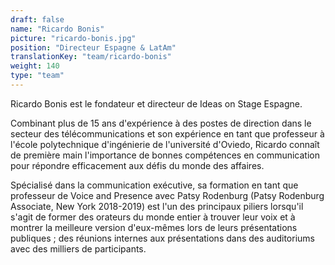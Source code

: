 ```yaml
---
draft: false
name: "Ricardo Bonis"
picture: "ricardo-bonis.jpg"
position: "Directeur Espagne & LatAm"
translationKey: "team/ricardo-bonis"
weight: 140
type: "team"
---
```

Ricardo Bonis est le fondateur et directeur de Ideas on Stage Espagne.

Combinant plus de 15 ans d'expérience à des postes de direction dans le secteur des télécommunications et son expérience en tant que professeur à l'école polytechnique d'ingénierie de l'université d'Oviedo, Ricardo connaît de première main l'importance de bonnes compétences en communication pour répondre efficacement aux défis du monde des affaires.

Spécialisé dans la communication exécutive, sa formation en tant que professeur de Voice and Presence avec Patsy Rodenburg (Patsy Rodenburg Associate, New York 2018-2019) est l'un des principaux piliers lorsqu'il s'agit de former des orateurs du monde entier à trouver leur voix et à montrer la meilleure version d'eux-mêmes lors de leurs présentations publiques ; des réunions internes aux présentations dans des auditoriums avec des milliers de participants.
